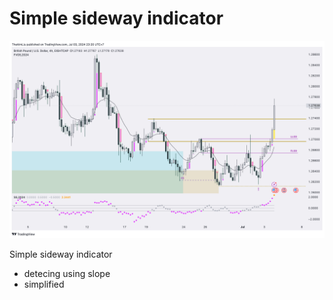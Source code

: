 # Simple sideway indicator

![Simple_sideway](Simple_sideway.png)

Simple sideway indicator
- detecing using slope
- simplified